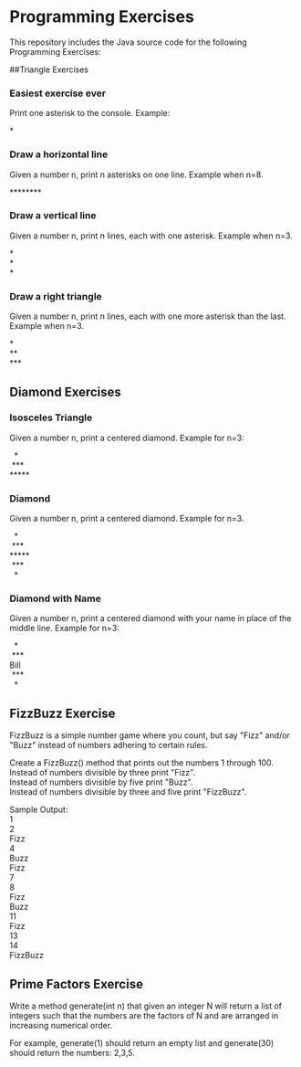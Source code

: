 # Programming Exercises

This repository includes the Java source code for the following Programming Exercises:

##Triangle Exercises

### Easiest exercise ever
Print one asterisk to the console.
Example:

\*

### Draw a horizontal line
Given a number n, print n asterisks on one line.
Example when n=8.

\*\*\*\*\*\*\*\*

### Draw a vertical line
Given a number n, print n lines, each with one asterisk.
Example when n=3.

\*<br />
\*<br />
\*

### Draw a right triangle
Given a number n, print n lines, each with one more asterisk than the last.
Example when n=3.

\*<br />
\*\*<br />
\*\*\*

## Diamond Exercises

### Isosceles Triangle
Given a number n, print a centered diamond.
Example for n=3:

&nbsp;&nbsp;\*<br />
&nbsp;\*\*\*<br />
\*\*\*\*\*

### Diamond
Given a number n, print a centered diamond.
Example for n=3.

&nbsp;&nbsp;\*<br />
&nbsp;\*\*\*<br />
\*\*\*\*\*<br />
&nbsp;\*\*\*<br />
&nbsp;&nbsp;\*

### Diamond with Name
Given a number n, print a centered diamond with your name in place of the middle line. 
Example for n=3:

&nbsp;&nbsp;\*<br />
&nbsp;\*\*\*<br />
Bill<br />
&nbsp;\*\*\*<br />
&nbsp;&nbsp;\*

## FizzBuzz Exercise

FizzBuzz is a simple number game where you count, but say "Fizz" and/or "Buzz" instead of numbers adhering to certain rules.

Create a FizzBuzz() method that prints out the numbers 1 through 100.<br />
Instead of numbers divisible by three print "Fizz".<br />
Instead of numbers divisible by five print "Buzz".<br />
Instead of numbers divisible by three and five print "FizzBuzz".

Sample Output:<br />
1<br />
2<br />
Fizz<br />
4<br />
Buzz<br />
Fizz<br />
7<br />
8<br />
Fizz<br />
Buzz<br />
11<br />
Fizz<br />
13<br />
14<br />
FizzBuzz

## Prime Factors Exercise

Write a method generate(int n) that given an integer N will return a list of integers such that the numbers are the factors of N and are arranged in increasing numerical order.

For example, generate(1) should return an empty list and generate(30) should return the numbers: 2,3,5.
